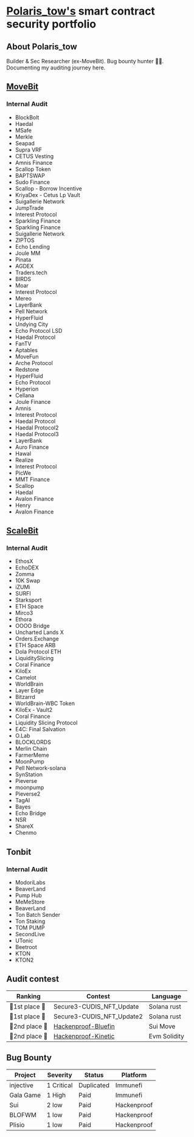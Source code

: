 # [Polaris_tow's](https://github.com/Polaristow) smart contract security portfolio
## About Polaris_tow
Builder & Sec Researcher (ex-MoveBit). Bug bounty hunter 🕵️‍♂️. Documenting my auditing journey here.
## [MoveBit](https://www.movebit.xyz/)
### Internal Audit
- BlockBolt
- Haedal
- MSafe
- Merkle
- Seapad
- Supra VRF
- CETUS Vesting
- Amnis Finance
- Scallop Token
- BAPTSWAP
- Sudo Finance
- Scallop - Borrow Incentive
- KriyaDex - Cetus Lp Vault
- Suigallerie Network
- JumpTrade
- Interest Protocol
- Sparkling Finance
- Sparkling Finance
- Suigallerie Network
- ZIPTOS
- Echo Lending
- Joule MM
- Pinata
- AGDEX
- Traders.tech
- BIRDS
- Moar
- Interest Protocol
- Mereo
- LayerBank
- Pell Network
- HyperFluid
- Undying City
- Echo Protocol LSD
- Haedal Protocol
- FanTV
- Aptables
- MoveFun
- Arche Protocol
- Redstone
- HyperFluid
- Echo Protocol
- Hyperion
- Cellana
- Joule Finance
- Amnis
- Interest Protocol
- Haedal Protocol
- Haedal Protocol2
- Haedal Protocol3
- LayerBank
- Auro Finance
- Hawal
- Realize
- Interest Protocol
- PicWe
- MMT Finance
- Scallop
- Haedal
- Avalon Finance
- Henry
- Avalon Finance

## [ScaleBit](https://www.scalebit.xyz/)
### Internal Audit
- EthosX
- EchoDEX
- Zomma
- 10K Swap
- iZUMi
- SURFI
- Starksport
- ETH Space
- Mirco3
- Ethora
- OOOO Bridge
- Uncharted Lands X
- Orders.Exchange
- ETH Space ARB
- Dola Protocol ETH
- LiquiditySlicing
- Coral Finance
- KiloEx
- Camelot
- WorldBrain
- Layer Edge
- Bitzarrd
- WorldBrain-WBC Token
- KiloEx - Vault2
- Coral Finance
- Liquidity Slicing Protocol
- E4C: Final Salvation
- O.Lab
- BLOCKLORDS
- Merlin Chain
- FarmerMeme
- MoonPump
- Pell Network-solana
- SynStation
- Pieverse
- moonpump
- Pieverse2
- TagAI
- Bayes
- Echo Bridge
- NSR
- ShareX
- Chenmo
  
## Tonbit
### Internal Audit
- ModoriLabs
- BeaverLand
- Pump Hub
- MeMeStore
- BeaverLand
- Ton Batch Sender
- Ton Staking
- TOM PUMP
- SecondLive
- UTonic
- Beetroot
- KTON
- KTON2
  

## Audit contest
|  Ranking | Contest                    | Language
|-------------------|----------------------------------|----------------------------------|
| 🥇1st place    🥇     | Secure3-CUDIS_NFT_Update           |Solana rust|
| 🥇1st place    🥇     | Secure3-CUDIS_NFT_Update2           |Solana rust|
| 🥈2nd place     🥈    | [Hackenproof-Bluefin](https://hackenproof.com/audit-programs/bluefin-audit-contest) |Sui Move|
| 🥈2nd place     🥈    | [Hackenproof-Kinetic](https://hackenproof.com/audit-programs/kinetic-audit-contest) |Evm Solidity|



## Bug Bounty

| **Project** | **Severity** | **Status** | **Platform** |
| ------------- | ------------| ------------ | ------------ | 
| injective   | 1 Critical | Duplicated | Immunefi |
| Gala Game   | 1 High    | Paid | Immunefi |
|Sui        | 2 low     | Paid | Hackenproof|
|BLOFWM      |1 low     | Paid | Hackenproof|
|Plisio      |1 low     | Paid | Hackenproof|



